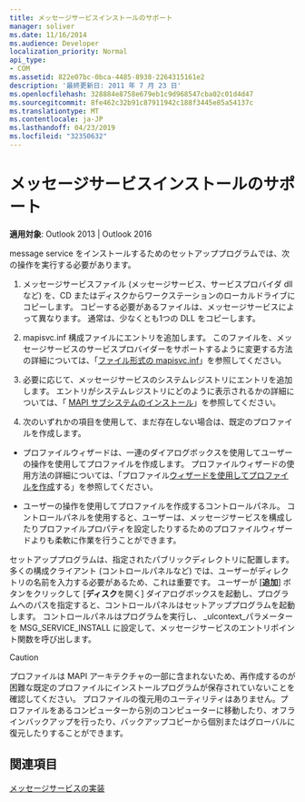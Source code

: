 ```yaml
---
title: メッセージサービスインストールのサポート
manager: soliver
ms.date: 11/16/2014
ms.audience: Developer
localization_priority: Normal
api_type:
- COM
ms.assetid: 822e07bc-0bca-4485-8938-2264315161e2
description: '最終更新日: 2011 年 7 月 23 日'
ms.openlocfilehash: 328884e8758e679eb1c9d968547cba02c01d4d47
ms.sourcegitcommit: 8fe462c32b91c87911942c188f3445e85a54137c
ms.translationtype: MT
ms.contentlocale: ja-JP
ms.lasthandoff: 04/23/2019
ms.locfileid: "32350632"
---
```

# <a name="supporting-message-service-installation"></a>メッセージサービスインストールのサポート

  
  
**適用対象**: Outlook 2013 | Outlook 2016 
  
message service をインストールするためのセットアッププログラムでは、次の操作を実行する必要があります。
  
1. メッセージサービスファイル (メッセージサービス、サービスプロバイダ dll など) を、CD またはディスクからワークステーションのローカルドライブにコピーします。 コピーする必要があるファイルは、メッセージサービスによって異なります。 通常は、少なくとも1つの DLL をコピーします。
    
2. mapisvc.inf 構成ファイルにエントリを追加します。 このファイルを、メッセージサービスのサービスプロバイダーをサポートするように変更する方法の詳細については、「[ファイル形式の mapisvc.inf](file-format-of-mapisvc-inf.md)」を参照してください。
    
3. 必要に応じて、メッセージサービスのシステムレジストリにエントリを追加します。 エントリがシステムレジストリにどのように表示されるかの詳細については、「 [MAPI サブシステムのインストール](installing-the-mapi-subsystem.md)」を参照してください。
    
4. 次のいずれかの項目を使用して、まだ存在しない場合は、既定のプロファイルを作成します。
    
  - プロファイルウィザードは、一連のダイアログボックスを使用してユーザーの操作を使用してプロファイルを作成します。 プロファイルウィザードの使用方法の詳細については、「プロファイル[ウィザードを使用してプロファイルを作成](creating-a-profile-by-using-the-profile-wizard.md)する」を参照してください。
    
  - ユーザーの操作を使用してプロファイルを作成するコントロールパネル。 コントロールパネルを使用すると、ユーザーは、メッセージサービスを構成したりプロファイルプロパティを設定したりするためのプロファイルウィザードよりも柔軟に作業を行うことができます。 
    
セットアッププログラムは、指定されたパブリックディレクトリに配置します。 多くの構成クライアント (コントロールパネルなど) では、ユーザーがディレクトリの名前を入力する必要があるため、これは重要です。 ユーザーが [**追加**] ボタンをクリックして [**ディスク**を開く] ダイアログボックスを起動し、プログラムへのパスを指定すると、コントロールパネルはセットアッププログラムを起動します。 コントロールパネルはプログラムを実行し、 _ulcontext_パラメーターを MSG_SERVICE_INSTALL に設定して、メッセージサービスのエントリポイント関数を呼び出します。 
  
> [!CAUTION]
> プロファイルは MAPI アーキテクチャの一部に含まれないため、再作成するのが困難な既定のプロファイルにインストールプログラムが保存されていないことを確認してください。 プロファイルの復元用のユーティリティはありません。プロファイルをあるコンピューターから別のコンピューターに移動したり、オフラインバックアップを行ったり、バックアップコピーから個別またはグローバルに復元したりすることができます。 
  
## <a name="see-also"></a>関連項目



[メッセージサービスの実装](message-service-implementation.md)

